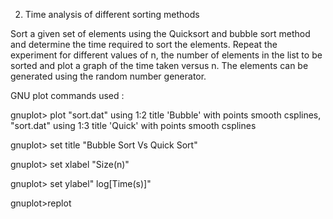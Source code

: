 2. Time analysis of different sorting methods

Sort a given set of elements using the Quicksort and bubble sort method and
determine the time required to sort the elements. Repeat the experiment for different
values of n, the number of elements in the list to be sorted and plot a graph of the time
taken versus n. The elements can be generated using the random number generator.

GNU plot commands used :

gnuplot> plot "sort.dat" using 1:2 title 'Bubble' with points smooth csplines, "sort.dat" using 1:3 title 'Quick' with points smooth csplines

gnuplot> set title "Bubble Sort Vs Quick Sort"

gnuplot> set xlabel "Size(n)"

gnuplot> set ylabel" log[Time(s)]"

gnuplot>replot
